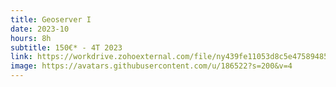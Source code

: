 ```yaml
---
title: Geoserver I
date: 2023-10
hours: 8h
subtitle: 150€* - 4T 2023
link: https://workdrive.zohoexternal.com/file/ny439fe11053d8c5e475894857f159ed17aaf
image: https://avatars.githubusercontent.com/u/186522?s=200&v=4
---
```


